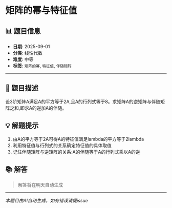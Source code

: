 # 矩阵的幂与特征值

## 📊 题目信息

- **日期**: 2025-09-01
- **分类**: 线性代数
- **难度**: 中等
- **标签**: `矩阵的幂`, `特征值`, `伴随矩阵`

---

## 📝 题目描述

设3阶矩阵A满足A的平方等于2A,且A的行列式等于8。求矩阵A的逆矩阵与伴随矩阵之和,即求A的逆加A的伴随。

## 💡 解题提示

1. 由A的平方等于2A可得A的特征值满足lambda的平方等于2lambda
2. 利用特征值与行列式的关系确定特征值的具体取值
3. 记住伴随矩阵与逆矩阵的关系:A的伴随等于A的行列式乘以A的逆

## 📚 解答

> 解答将在明天自动生成

---

*本题目由AI自动生成，如有错误请提issue*
